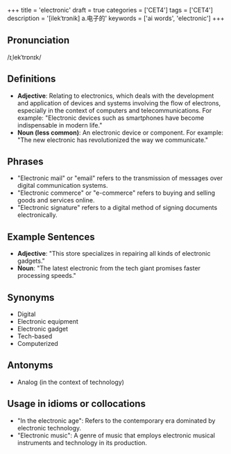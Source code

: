 +++
title = 'electronic'
draft = true
categories = ['CET4']
tags = ['CET4']
description = '[ilekˈtrɔnik] a.电子的'
keywords = ['ai words', 'electronic']
+++

## Pronunciation
/ɪˌlekˈtrɒnɪk/

## Definitions
- **Adjective**: Relating to electronics, which deals with the development and application of devices and systems involving the flow of electrons, especially in the context of computers and telecommunications. For example: "Electronic devices such as smartphones have become indispensable in modern life."
- **Noun (less common)**: An electronic device or component. For example: "The new electronic has revolutionized the way we communicate."

## Phrases
- "Electronic mail" or "email" refers to the transmission of messages over digital communication systems.
- "Electronic commerce" or "e-commerce" refers to buying and selling goods and services online.
- "Electronic signature" refers to a digital method of signing documents electronically.

## Example Sentences
- **Adjective**: "This store specializes in repairing all kinds of electronic gadgets."
- **Noun**: "The latest electronic from the tech giant promises faster processing speeds."

## Synonyms
- Digital
- Electronic equipment
- Electronic gadget
- Tech-based
- Computerized

## Antonyms
- Analog (in the context of technology)

## Usage in idioms or collocations
- "In the electronic age": Refers to the contemporary era dominated by electronic technology.
- "Electronic music": A genre of music that employs electronic musical instruments and technology in its production.
